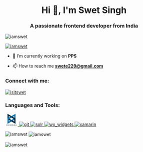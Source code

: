 <h1 align="center">Hi 👋, I'm Swet Singh</h1>
<h3 align="center">A passionate frontend developer from India</h3>

<p align="left"> <img src="https://komarev.com/ghpvc/?username=iamswet&label=Profile%20views&color=0e75b6&style=flat" alt="iamswet" /> </p>

<p align="left"> <a href="https://github.com/ryo-ma/github-profile-trophy"><img src="https://github-profile-trophy.vercel.app/?username=iamswet" alt="iamswet" /></a> </p>

- 🔭 I’m currently working on **PPS**

- 📫 How to reach me **swete229@gmail.com**

<h3 align="left">Connect with me:</h3>
<p align="left">
<a href="https://www.leetcode.com/isitswet" target="blank"><img align="center" src="https://raw.githubusercontent.com/rahuldkjain/github-profile-readme-generator/master/src/images/icons/Social/leet-code.svg" alt="isitswet" height="30" width="40" /></a>
</p>

<h3 align="left">Languages and Tools:</h3>
<p align="left"> <a href="https://backbonejs.org" target="_blank" rel="noreferrer"> <img src="https://raw.githubusercontent.com/devicons/devicon/master/icons/backbonejs/backbonejs-original-wordmark.svg" alt="backbonejs" width="40" height="40"/> </a> <a href="https://git-scm.com/" target="_blank" rel="noreferrer"> <img src="https://www.vectorlogo.zone/logos/git-scm/git-scm-icon.svg" alt="git" width="40" height="40"/> </a> <a href="https://lucene.apache.org/solr/" target="_blank" rel="noreferrer"> <img src="https://www.vectorlogo.zone/logos/apache_solr/apache_solr-icon.svg" alt="solr" width="40" height="40"/> </a> <a href="https://www.wxwidgets.org/" target="_blank" rel="noreferrer"> <img src="https://upload.wikimedia.org/wikipedia/commons/b/bb/WxWidgets.svg" alt="wx_widgets" width="40" height="40"/> </a> <a href="https://dotnet.microsoft.com/apps/xamarin" target="_blank" rel="noreferrer"> <img src="https://raw.githubusercontent.com/detain/svg-logos/780f25886640cef088af994181646db2f6b1a3f8/svg/xamarin.svg" alt="xamarin" width="40" height="40"/> </a> </p>

<p><img align="left" src="https://github-readme-stats.vercel.app/api/top-langs?username=iamswet&show_icons=true&locale=en&layout=compact" alt="iamswet" /></p>

<p>&nbsp;<img align="center" src="https://github-readme-stats.vercel.app/api?username=iamswet&show_icons=true&locale=en" alt="iamswet" /></p>

<p><img align="center" src="https://github-readme-streak-stats.herokuapp.com/?user=iamswet&" alt="iamswet" /></p>
